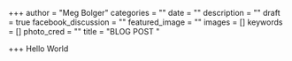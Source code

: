 +++
author = "Meg Bolger"
categories = ""
date = ""
description = ""
draft = true
facebook_discussion = ""
featured_image = ""
images = []
keywords = []
photo_cred = ""
title = "BLOG POST "

+++
Hello World